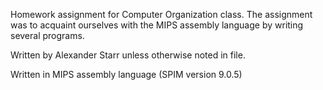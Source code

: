 Homework assignment for Computer Organization class.  The assignment was to acquaint ourselves with the MIPS assembly language by writing several programs.

Written by Alexander Starr unless otherwise noted in file.

Written in MIPS assembly language (SPIM version 9.0.5)

